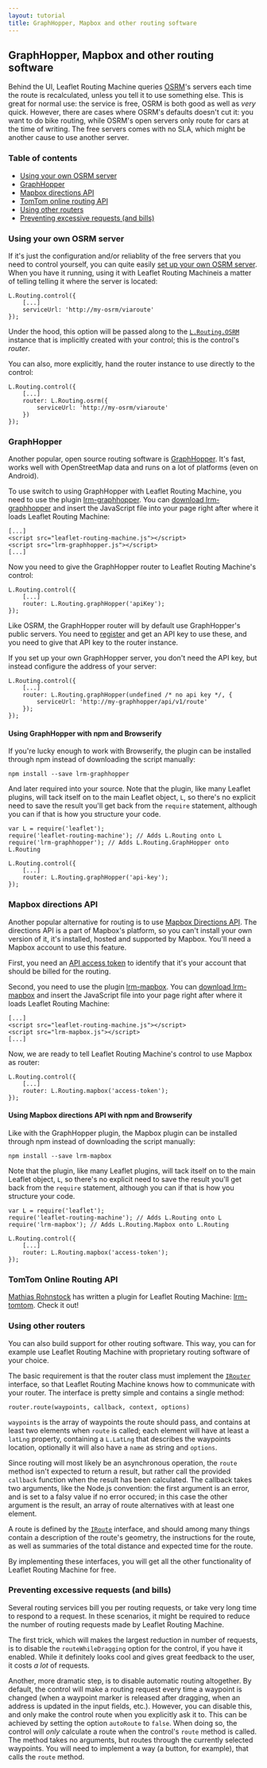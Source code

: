 ```yaml
---
layout: tutorial
title: GraphHopper, Mapbox and other routing software
---
```


## GraphHopper, Mapbox and other routing software

Behind the UI, Leaflet Routing Machine queries [OSRM](http://project-osrm.org)'s 
servers each time the route is recalculated, unless you tell it to use something else.
This is great for normal use: the service is free, OSRM is both good as well as *very*
quick. However, there are cases where OSRM's defaults doesn't cut it: you want to
do bike routing, while OSRM's open servers only route for cars at the time of writing.
The free servers comes with no SLA, which might be another cause to use another server.

### Table of contents

* [Using your own OSRM server](#osrm)
* [GraphHopper](#graphhopper)
* [Mapbox directions API](#mapbox)
* [TomTom online routing API](#tomtom)
* [Using other routers](#other-routers)
* [Preventing excessive requests (and bills)](#prevent-requests)

### <a name="osrm"></a> Using your own OSRM server

If it's just the configuration and/or reliablity of the free servers that you need to
control yourself, you can quite easily [set up your own OSRM server](https://github.com/Project-OSRM/osrm-backend/wiki/Running-OSRM).
When you have it running, using it with Leaflet Routing Machineis a matter of telling
telling it where the server is located:

```language-javascript
L.Routing.control({
    [...]
    serviceUrl: 'http://my-osrm/viaroute'
});
```

Under the hood, this option will be passed along to the [`L.Routing.OSRM`]({{site.baseurl}}/api#l-routing-osrm)
instance that is implicitly created with your control; this is the control's *router*.

You can also, more explicitly, hand the router instance to use directly to the control:

```language-javascript
L.Routing.control({
    [...]
    router: L.Routing.osrm({
        serviceUrl: 'http://my-osrm/viaroute'
    })
});
```

### <a name="graphhopper"></a> GraphHopper

Another popular, open source routing software is [GraphHopper](https://graphhopper.com/). It's fast, works
well with OpenStreetMap data and runs on a lot of platforms (even on Android).

To use switch to using GraphHopper with Leaflet Routing Machine, you need to use the plugin 
[lrm-graphhopper](https://github.com/perliedman/lrm-graphhopper). You can 
[download lrm-graphhopper](http://www.liedman.net/lrm-graphhopper/download/) and insert the
JavaScript file into your page right after where it loads Leaflet Routing Machine:

<pre><code class="language-markup">[...]
&lt;script src=&quot;leaflet-routing-machine.js&quot;&gt;&lt;/script&gt;
&lt;script src=&quot;lrm-graphhopper.js&quot;&gt;&lt;/script&gt;
[...]</code></pre>

Now you need to give the GraphHopper router to Leaflet Routing Machine's control:

```language-javascript
L.Routing.control({
    [...]
    router: L.Routing.graphHopper('apiKey');
});
```

Like OSRM, the GraphHopper router will by default use GraphHopper's public servers. You need to
[register](https://graphhopper.com/dashboard/#/register) and get an API key to use these, and 
you need to give that API key to the router instance.

If you set up your own GraphHopper server, you don't need the API key, but instead configure the
address of your server:

```language-javascript
L.Routing.control({
    [...]
    router: L.Routing.graphHopper(undefined /* no api key */, {
        serviceUrl: 'http://my-graphhopper/api/v1/route'
    });
});
```

#### Using GraphHopper with npm and Browserify

If you're lucky enough to work with Browserify, the plugin can be installed through npm instead
of downloading the script manually:

```
npm install --save lrm-graphhopper
```

And later required into your source. Note that the plugin, like many Leaflet plugins, will tack
itself on to the main Leaflet object, `L`, so there's no explicit need to save the result you'll
get back from the `require` statement, although you can if that is how you structure your code.

```language-javascript
var L = require('leaflet');
require('leaflet-routing-machine'); // Adds L.Routing onto L
require('lrm-graphhopper'); // Adds L.Routing.GraphHopper onto L.Routing

L.Routing.control({
    [...]
    router: L.Routing.graphHopper('api-key');
});
```

### <a name="mapbox"></a> Mapbox directions API

Another popular alternative for routing is to use
[Mapbox Directions API](https://www.mapbox.com/developers/api/directions/). The directions API
is a part of Mapbox's platform, so you can't install your own version of it, it's installed, hosted
and supported by Mapbox. You'll need a Mapbox account to use this feature.

First, you need an [API access token](https://www.mapbox.com/account/apps/) to identify that it's 
your account that should be billed for the routing.

Second, you need to use the plugin 
[lrm-mapbox](https://github.com/perliedman/lrm-mapbox). You can 
[download lrm-mapbox](http://www.liedman.net/lrm-mapbox/download/) and insert the
JavaScript file into your page right after where it loads Leaflet Routing Machine:

<pre><code class="language-markup">[...]
&lt;script src=&quot;leaflet-routing-machine.js&quot;&gt;&lt;/script&gt;
&lt;script src=&quot;lrm-mapbox.js&quot;&gt;&lt;/script&gt;
[...]</code></pre>

Now, we are ready to tell Leaflet Routing Machine's control to use Mapbox as router:

```language-javascript
L.Routing.control({
    [...]
    router: L.Routing.mapbox('access-token');
});
```

#### Using Mapbox directions API with npm and Browserify

Like with the GraphHopper plugin, the Mapbox plugin can be installed through npm instead
of downloading the script manually:

```
npm install --save lrm-mapbox
```

Note that the plugin, like many Leaflet plugins, will tack
itself on to the main Leaflet object, `L`, so there's no explicit need to save the result you'll
get back from the `require` statement, although you can if that is how you structure your code.

```language-javascript
var L = require('leaflet');
require('leaflet-routing-machine'); // Adds L.Routing onto L
require('lrm-mapbox'); // Adds L.Routing.Mapbox onto L.Routing

L.Routing.control({
    [...]
    router: L.Routing.mapbox('access-token');
});
```

### <a name="tomtom"></a> TomTom Online Routing API

[Mathias Rohnstock](https://github.com/drmonty) has written a plugin for Leaflet Routing Machine: [lrm-tomtom](https://github.com/drmonty/lrm-tomtom). Check it out!

### <a name="other-routers"></a> Using other routers

You can also build support for other routing software. This way, you can for example use
Leaflet Routing Machine with proprietary routing software of your choice.

The basic requirement is that the router class must implement the 
[`IRouter`]({{site.baseurl}}/api/#irouter) interface, so that Leaflet Routing Machine knows
how to communicate with your router. The interface is pretty simple and contains a single
method:

```language-javascript
router.route(waypoints, callback, context, options)
```

`waypoints` is the array of waypoints the route should pass, and contains at least two
elements when `route` is called; each element will have at least a `latLng` property,
containing a `L.LatLng` that describes the waypoints location, optionally it will also
have a `name` as string and `options`.

Since routing will most likely be an asynchronous operation, the `route` method isn't
expected to return a result, but rather call the provided `callback` function when
the result has been calculated. The callback takes two arguments, like the Node.js
convention: the first argument is an error, and is set to a falsy value if no error
occured; in this case the other argument is the result, an array of route alternatives
with at least one element.

A route is defined by the [`IRoute`]({{site.baseurl}}/api#iroute) interface, and
should among many things contain a description of the route's geometry, the
instructions for the route, as well as summaries of the total distance and expected
time for the route.

By implementing these interfaces, you will get all the other functionality of
Leaflet Routing Machine for free.

### <a name="prevent-requests"></a> Preventing excessive requests (and bills)

Several routing services bill you per routing requests, or take very long time to
respond to a request. In these scenarios, it might
be required to reduce the number of routing requests made by Leaflet Routing Machine.

The first trick, which will makes the largest reduction in number of requests, is to
disable the `routeWhileDragging` option for the control, if you have it enabled.
While it definitely looks cool and gives great feedback to the user, it costs *a lot*
of requests.

Another, more dramatic step, is to disable automatic routing altogether. By default,
the control will make a routing request every time a waypoint is changed (when
a waypoint marker is released after dragging, when an address is updated in the
input fields, etc.). However, you can disable this, and only make the control route
when you explicitly ask it to. This can be achieved by setting the option
`autoRoute` to `false`. When doing so, the control will *only* calculate a route
when the control's `route` method is called. The method takes no arguments, but
routes through the currently selected waypoints. You will need to implement a way
(a button, for example), that calls the `route` method.
